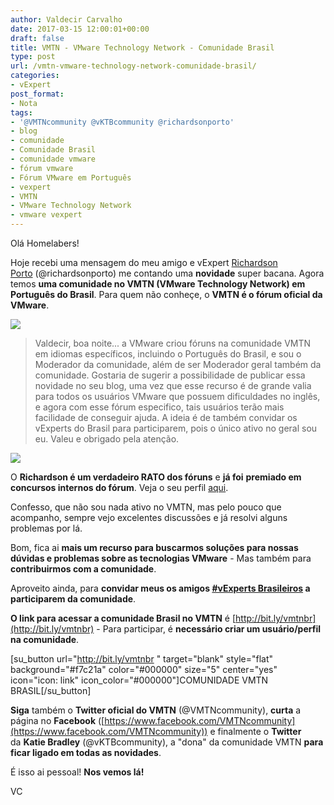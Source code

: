 ```yaml
---
author: Valdecir Carvalho
date: 2017-03-15 12:00:01+00:00
draft: false
title: VMTN - VMware Technology Network - Comunidade Brasil
type: post
url: /vmtn-vmware-technology-network-comunidade-brasil/
categories:
- vExpert
post_format:
- Nota
tags:
- '@VMTNcommunity @vKTBcommunity @richardsonporto'
- blog
- comunidade
- Comunidade Brasil
- comunidade vmware
- fórum vmware
- Fórum VMware em Português
- vexpert
- VMTN
- VMware Technology Network
- vmware vexpert
---
```


Olá Homelabers!

Hoje recebi uma mensagem do meu amigo e vExpert [Richardson Porto](https://www.linkedin.com/in/richardsonporto) (@richardsonporto) me contando uma **novidade** super bacana. Agora temos **uma comunidade no VMTN (VMware Technology Network) em Português do Brasil**. Para quem não conheçe, o **VMTN é o fórum oficial da VMware**.

![](/imagens/2017/03/vmware_icn_logo-1.png)




<blockquote>Valdecir, boa noite... a VMware criou fóruns na comunidade VMTN em idiomas específicos, incluindo o Português do Brasil, e sou o Moderador da comunidade, além de ser Moderador geral também da comunidade. Gostaria de sugerir a possibilidade de publicar essa novidade no seu blog, uma vez que esse recurso é de grande valia para todos os usuários VMware que possuem dificuldades no inglês, e agora com esse fórum especifico, tais usuários terão mais facilidade de conseguir ajuda. A ideia é de também convidar os vExperts do Brasil para participarem, pois o único ativo no geral sou eu. Valeu e obrigado pela atenção.</blockquote>



![](/imagens/2017/03/bandeira-5-estilizada-300x126.jpg)


O **Richardson é um verdadeiro RATO dos fóruns** e **já foi** **premiado em concursos internos do fórum**. Veja o seu perfil [aqui](https://communities.vmware.com/people/rcporto).

Confesso, que não sou nada ativo no VMTN, mas pelo pouco que acompanho, sempre vejo excelentes discussões e já resolvi alguns problemas por lá.

Bom, fica ai **mais um recurso para buscarmos soluções para nossas dúvidas e problemas sobre as tecnologias VMware** - Mas também para **contribuirmos com a comunidade**.

Aproveito ainda, para **convidar meus os amigos [#vExperts Brasileiros](http://homelaber.com.br/vexpert-2017-inscricoes-abertas/) a participarem da comunidade**.

**O link para acessar a comunidade Brasil no VMTN** é [http://bit.ly/vmtnbr](http://bit.ly/vmtnbr) - Para participar, é **necessário criar um usuário/perfil na comunidade**.

[su_button url="http://bit.ly/vmtnbr " target="blank" style="flat" background="#f7c21a" color="#000000" size="5" center="yes" icon="icon: link" icon_color="#000000"]COMUNIDADE VMTN BRASIL[/su_button]

**Siga** também o **Twitter oficial do VMTN** (@VMTNcommunity), **curta** a página no **Facebook** ([https://www.facebook.com/VMTNcommunity](https://www.facebook.com/VMTNcommunity)) e finalmente o **Twitter** da **Katie Bradley** (@vKTBcommunity), a "dona" da comunidade VMTN **para ficar ligado em todas as novidades**.

É isso ai pessoal! **Nos vemos lá!**

VC
